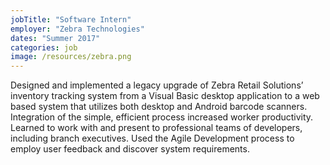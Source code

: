 ```yaml
---
jobTitle: "Software Intern"
employer: "Zebra Technologies"
dates: "Summer 2017"
categories: job
image: /resources/zebra.png
---
```

<p>
Designed and implemented a legacy upgrade of Zebra Retail Solutions’ inventory tracking system from a Visual Basic desktop application to a web based system that utilizes both desktop and Android barcode scanners. Integration of the simple, efficient process increased worker productivity.
Learned to work with and present to professional teams of developers, including branch executives. Used the Agile Development process to employ user feedback and discover system requirements.
</p>
